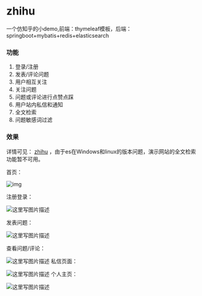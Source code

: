 # zhihu
一个仿知乎的小demo,前端：thymeleaf模板，后端：springboot+mybatis+redis+elasticsearch



###  功能

1. 登录/注册
2. 发表/评论问题
3. 用户相互关注
4. 关注问题
5. 问题或评论进行点赞点踩
6. 用户站内私信和通知
7. 全文检索
8. 问题敏感词过滤

### 效果

详情可见： [zhihu](http://193.112.108.187:8080) ，由于es在Windows和linux的版本问题，演示网站的全文检索功能暂不可用。

首页：

![img](https://github.com/tcxiaotudou/zhihu/blob/master/src/main/resources/static/images/img/%E9%A6%96%E9%A1%B5.png)

 

注册登录：

![这里写图片描述](https://github.com/tcxiaotudou/zhihu/blob/master/src/main/resources/static/images/img/%E6%B3%A8%E5%86%8C%E7%99%BB%E5%BD%95.png)
 

发表问题：

![这里写图片描述](https://github.com/tcxiaotudou/zhihu/blob/master/src/main/resources/static/images/img/%E5%8F%91%E8%A1%A8%E9%97%AE%E9%A2%98.png)
 

查看问题/评论：

![这里写图片描述](https://github.com/tcxiaotudou/zhihu/blob/master/src/main/resources/static/images/img/%E6%9F%A5%E7%9C%8B%E9%97%AE%E9%A2%98%2C%E8%AF%84%E8%AE%BA.png)
私信页面：

![这里写图片描述](https://github.com/tcxiaotudou/zhihu/blob/master/src/main/resources/static/images/img/%E7%A7%81%E4%BF%A1%E9%A1%B5%E9%9D%A2.png)
个人主页：

![这里写图片描述](https://github.com/tcxiaotudou/zhihu/blob/master/src/main/resources/static/images/img/%E4%B8%AA%E4%BA%BA%E4%B8%BB%E9%A1%B5.png)

